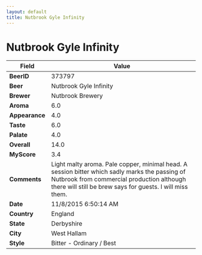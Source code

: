 ```yaml
---
layout: default
title: Nutbrook Gyle Infinity
---
```


# Nutbrook Gyle Infinity

| Field         | Value     |
|---------------|-----------|
| **BeerID** | 373797 |
| **Beer** | Nutbrook Gyle Infinity |
| **Brewer** | Nutbrook Brewery |
| **Aroma** | 6.0 |
| **Appearance** | 4.0 |
| **Taste** | 6.0 |
| **Palate** | 4.0 |
| **Overall** | 14.0 |
| **MyScore** | 3.4 |
| **Comments** | Light malty aroma. Pale copper, minimal head. A session bitter which sadly marks the passing of Nutbrook from commercial production although there will still be brew says for guests. I will miss them. |
| **Date** | 11/8/2015 6:50:14 AM |
| **Country** | England |
| **State** | Derbyshire |
| **City** | West Hallam |
| **Style** | Bitter - Ordinary / Best |
